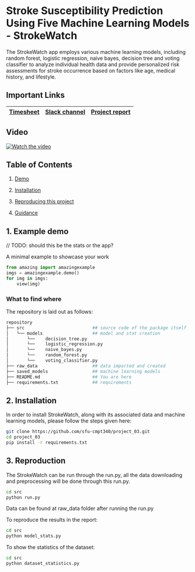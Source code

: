 # Stroke Susceptibility Prediction Using Five Machine Learning Models - StrokeWatch

The StrokeWatch app employs various machine learning models, including random forest, logistic regression, naive bayes, decision tree and voting classifier to analyze individual health data and provide personalized risk assessments for stroke occurrence based on factors like age, medical history, and lifestyle.

## Important Links

| [Timesheet](https://1sfu-my.sharepoint.com/:x:/g/personal/kabhishe_sfu_ca/ERc0Vdpa4d9JsOf2QhltWxoBg9t34Slpekk71h27oCd2Yw?e=xaOhcR) | [Slack channel](https://app.slack.com/client/T05JYJAF22G/C05TGPB8D1A/docs/Qp:F05TE8BJEMR/1701591119214) | [Project report](https://www.overleaf.com/project/650c9edaf58339ecbee4649d) |
|-----------|---------------|-------------------------|

## Video

[![Watch the video](https://img.youtube.com/vi/5KdVeHabZSk/maxresdefault.jpg)](https://youtu.be/5KdVeHabZSk)

## Table of Contents
1. [Demo](#demo)

2. [Installation](#installation)

3. [Reproducing this project](#repro)

4. [Guidance](#guide)


<a name="demo"></a>
## 1. Example demo

// TODO: should this be the stats or the app?

A minimal example to showcase your work

```python
from amazing import amazingexample
imgs = amazingexample.demo()
for img in imgs:
    view(img)
```

### What to find where
The repository is laid out as follows:

```bash
repository
├── src                          ## source code of the package itself
│   └── models                   ## model and stat creation
│       └──    decision_tree.py
│       └──    logistic_regression.py
│       └──    naive_bayes.py
│       └──    random_forest.py
│       └──    voting_classifier.py
├── raw_data                     ## data imported and created
├── saved_models                 ## machine learning models
├── README.md                    ## You are here
├── requirements.txt             ## requirements
```

<a name="installation"></a>

## 2. Installation

In order to install StrokeWatch, along with its associated data and machine learning models, please follow the steps given here:

```bash
git clone https://github.com/sfu-cmpt340/project_03.git
cd project_03
pip install -r requirements.txt 
```

<a name="repro"></a>
## 3. Reproduction
The StrokeWatch can be run through the run.py, all the data downloading and preprocessing will be done through this run.py.
```bash
cd src
python run.py
```
Data can be found at raw_data folder after running the run.py 

To reproduce the results in the report:
```bash
cd src
python model_stats.py
```

To show the statistics of the dataset:
```bash
cd src
python dataset_statistics.py
```
